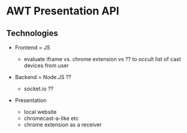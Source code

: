# AWT Presentation API

## Technologies

- Frontend = JS
  - evaluate iframe vs. chrome extension vs ?? to occult list of cast devices from user

- Backend = Node.JS ??
  - socket.io ??

- Presentation
  - local website
  - chromecast-a-like etc
  - chrome extension as a receiver
